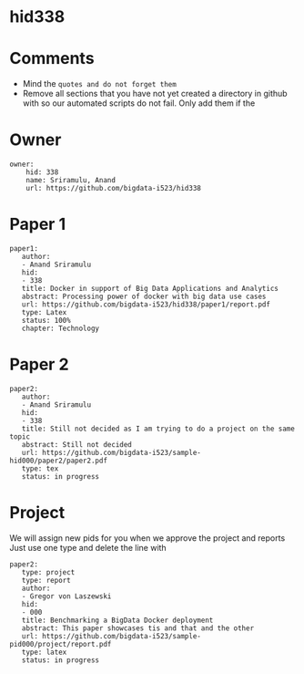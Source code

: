 # hid338
# Comments

* Mind the ```quotes and do not forget them```
* Remove all sections that you have not yet created a directory in github with so our automated scripts do not fail. Only add them if the 

# Owner

```
owner:
    hid: 338
    name: Sriramulu, Anand
    url: https://github.com/bigdata-i523/hid338
```

# Paper 1

```
paper1:
   author: 
   - Anand Sriramulu
   hid:
   - 338
   title: Docker in support of Big Data Applications and Analytics
   abstract: Processing power of docker with big data use cases
   url: https://github.com/bigdata-i523/hid338/paper1/report.pdf
   type: Latex
   status: 100%
   chapter: Technology
```
   
# Paper 2

```
paper2:
   author: 
   - Anand Sriramulu
   hid:
   - 338
   title: Still not decided as I am trying to do a project on the same topic
   abstract: Still not decided
   url: https://github.com/bigdata-i523/sample-hid000/paper2/paper2.pdf   
   type: tex
   status: in progress
```

# Project 

We will assign new pids for you when we approve the project and reports   
Just use one type and delete the line with 

```
paper2:
   type: project
   type: report
   author: 
   - Gregor von Laszewski
   hid:
   - 000
   title: Benchmarking a BigData Docker deployment
   abstract: This paper showcases tis and that and the other 
   url: https://github.com/bigdata-i523/sample-pid000/project/report.pdf
   type: latex
   status: in progress
```
   
